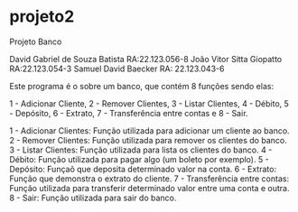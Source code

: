 # projeto2

Projeto Banco 

David Gabriel de Souza Batista RA:22.123.056-8
João Vitor Sitta Giopatto RA:22.123.054-3
Samuel David Baecker RA: 22.123.043-6

Este programa é o sobre um banco, que contém 8 funções sendo elas:

1 - Adicionar Cliente, 2 - Remover Clientes, 3 - Listar Clientes, 4 - Débito, 5 - Depósito, 6 - Extrato, 7  - Transferência entre contas e 8 - Sair.

1 - Adicionar Clientes: Função utilizada para adicionar um cliente ao banco.
2 - Remover Clientes: Função utilizada para remover os clientes do banco.
3 - Listar Clientes: Função utilizada para lista os clientes do banco.
4 - Débito: Função utilizada para pagar algo (um boleto por exemplo).
5 - Depósito: Funçaõ que deposita determinado valor na conta.
6 - Extrato: Função que demonstra o extrato do cliente.
7 - Transferência entre contas: Função utilizada para transferir determinado valor entre uma conta e outra.
8 - Sair: Função utilizada para sair do banco.
